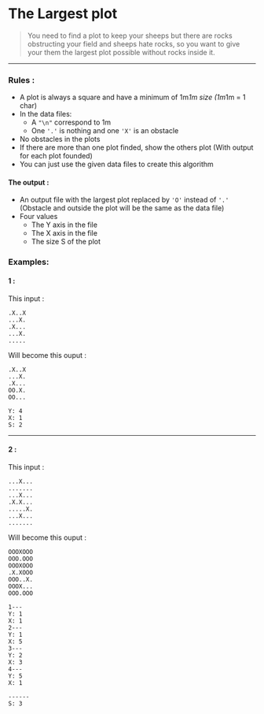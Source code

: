 # The Largest plot
> You need to find a plot to keep your sheeps but there are rocks obstructing your field and sheeps hate rocks, so you want to give your them the largest plot possible without rocks inside it.

----------

### Rules :
- A plot is always a square and have a minimum of 1m*1m size (1m*1m = 1 char)
- In the data files:
	- A `"\n"` correspond to 1m
	- One `'.'` is nothing and one `'X'` is an obstacle
- No obstacles in the plots
- If there are more than one plot finded, show the others plot (With output for each plot founded)
- You can just use the given data files to create this algorithm

#### The output :
- An output file with the largest plot replaced by `'O'` instead of `'.'` (Obstacle and outside the plot will be the same as the data file)
- Four values
	- The Y axis in the file
	- The X axis in the file
	- The size S of the plot

### Examples:
#### 1 :
This input :
```
.X..X
...X.
.X...
...X.
.....
```

Will become this ouput :
```
.X..X
...X.
.X...
OO.X.
OO...

Y: 4
X: 1
S: 2
```


----------
#### 2 :
This input :
```
...X...
.......
...X...
.X.X...
.....X.
...X...
.......
```

Will become this ouput :
```
OOOXOOO
OOO.OOO
OOOXOOO
.X.XOOO
OOO..X.
OOOX...
OOO.OOO

1---
Y: 1
X: 1
2---
Y: 1
X: 5
3---
Y: 2
X: 3
4---
Y: 5
X: 1

------
S: 3
```
